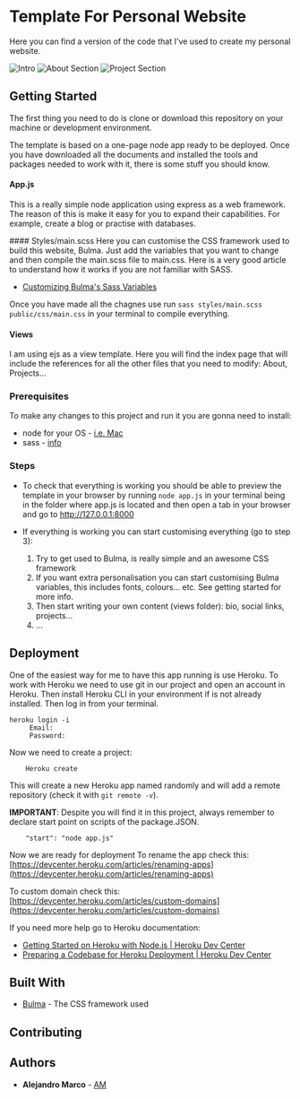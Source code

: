 # Template For Personal Website

Here you can find a version of the code that I've used to create my personal website.

![Intro](https://i.ibb.co/D95V7Kv/Screenshot-2019-05-29-at-17-05-08.png)
![About Section](https://i.ibb.co/gz0HLdw/Screenshot-2019-05-29-at-17-05-19.png)
![Project Section](https://i.ibb.co/VSVM0K7/Screenshot-2019-05-29-at-17-05-34.png)

## Getting Started

The first thing you need to do is clone or download this repository on your machine or development environment.

The template is based on a one-page node app ready to be deployed. Once you have downloaded all the documents and installed the
tools and packages needed to work with it, there is some stuff you should know.

#### App.js
This is a really simple node application using express as a web framework. The reason of this is make it easy for you to expand their capabilities. For example, create a blog or practise with databases.

#### Styles/main.scss
Here you can customise the CSS framework used to build this website, Bulma. Just add the variables that you want to change and then compile the main.scss file to main.css. Here is a very good article to understand how it works if you are not familiar with SASS.

* [Customizing Bulma's Sass Variables](https://medium.com/@mlars84/customizing-bulmas-sass-variables-725a9588cdd9)

Once you have made all the chagnes use run ```sass styles/main.scss public/css/main.css``` in your terminal to compile everything.

#### Views
I am using ejs as a view template. Here you will find the index page that will include
the references for all the other files that you need to modify: About, Projects...

### Prerequisites
To make any changes to this project and run it you are gonna need to install:

* node for your OS - [i.e. Mac](https://www.webucator.com/how-to/how-install-nodejs-on-mac.cfm)
* sass - [info](https://sass-lang.com/install)

### Steps
 * To check that everything is working you should be able to preview the template in your browser by running ```node app.js``` in your terminal being in the folder where app.js is located and then open a tab in your browser and go to http://127.0.0.1:8000

* If everything is working you can start customising everything (go to step 3):

  1. Try to get used to Bulma, is really simple and an awesome CSS framework
  2. If you want extra personalisation you can start customising Bulma variables, this includes fonts, colours... etc. See getting started for more info.
  3. Then start writing your own content (views folder): bio, social links, projects...
  4. ...

## Deployment

One of the easiest way for me to have this app running is use Heroku. To work with Heroku we need to use git in our project and open an account in Heroku. Then install Heroku CLI in your environment if is not already installed. Then log in from your terminal.
```
heroku login -i
     Email:
     Password:
```
Now we need to create a project:
```
    Heroku create
```

This will create a new Heroku app named randomly and will add a remote repository (check it with ```git remote -v```).

**IMPORTANT**: Despite you will find it in this project, always remember to declare start point on scripts of the package.JSON.
```
    "start": "node app.js"
```
Now we are ready for deployment
To rename the app check this:
[https://devcenter.heroku.com/articles/renaming-apps](https://devcenter.heroku.com/articles/renaming-apps)

To custom domain check this:
[https://devcenter.heroku.com/articles/custom-domains](https://devcenter.heroku.com/articles/custom-domains)

If you need more help go to Heroku documentation:
* [Getting Started on Heroku with Node.js | Heroku Dev Center](https://devcenter.heroku.com/articles/getting-started-with-nodejs)
* [Preparing a Codebase for Heroku Deployment | Heroku Dev Center](https://devcenter.heroku.com/articles/preparing-a-codebase-for-heroku-deployment)

## Built With

* [Bulma](https://bulma.io) - The CSS framework used

## Contributing


## Authors

* **Alejandro Marco** - [AM](https://amisdoinghisbest.com)
